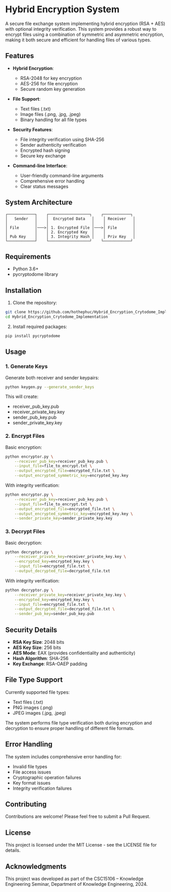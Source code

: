 # Hybrid Encryption System

A secure file exchange system implementing hybrid encryption (RSA + AES) with optional integrity verification. This system provides a robust way to encrypt files using a combination of symmetric and asymmetric encryption, making it both secure and efficient for handling files of various types.

## Features

- **Hybrid Encryption**: 
  - RSA-2048 for key encryption
  - AES-256 for file encryption
  - Secure random key generation

- **File Support**:
  - Text files (.txt)
  - Image files (.png, .jpg, .jpeg)
  - Binary handling for all file types

- **Security Features**:
  - File integrity verification using SHA-256
  - Sender authenticity verification
  - Encrypted hash signing
  - Secure key exchange

- **Command-line Interface**:
  - User-friendly command-line arguments
  - Comprehensive error handling
  - Clear status messages

## System Architecture

```
┌────────────┐    ┌──────────────────┐    ┌────────────┐
│   Sender   │    │  Encrypted Data   │    │ Receiver   │
│            │    │                   │    │            │
│ File       │───>│ 1. Encrypted File │───>│ File       │
│            │    │ 2. Encrypted Key  │    │            │
│ Pub Key    │    │ 3. Integrity Hash │    │ Priv Key   │
└────────────┘    └──────────────────┘    └────────────┘
```

## Requirements

- Python 3.6+
- pycryptodome library

## Installation

1. Clone the repository:
```bash
git clone https://github.com/hothephuc/Hybrid_Encryption_Crytodome_Implementation
cd Hybrid_Encryption_Crytodome_Implementation
```

2. Install required packages:
```bash
pip install pycryptodome
```

## Usage

### 1. Generate Keys

Generate both receiver and sender keypairs:
```bash
python keygen.py --generate_sender_keys
```

This will create:
- receiver_pub_key.pub
- receiver_private_key.key
- sender_pub_key.pub
- sender_private_key.key

### 2. Encrypt Files

Basic encryption:
```bash
python encryptor.py \
    --receiver_pub_key=receiver_pub_key.pub \
    --input_file=file_to_encrypt.txt \
    --output_encrypted_file=encrypted_file.txt \
    --output_encrypted_symmetric_key=encrypted_key.key
```

With integrity verification:
```bash
python encryptor.py \
    --receiver_pub_key=receiver_pub_key.pub \
    --input_file=file_to_encrypt.txt \
    --output_encrypted_file=encrypted_file.txt \
    --output_encrypted_symmetric_key=encrypted_key.key \
    --sender_private_key=sender_private_key.key
```

### 3. Decrypt Files

Basic decryption:
```bash
python decryptor.py \
    --receiver_private_key=receiver_private_key.key \
    --encrypted_key=encrypted_key.key \
    --input_file=encrypted_file.txt \
    --output_decrypted_file=decrypted_file.txt
```

With integrity verification:
```bash
python decryptor.py \
    --receiver_private_key=receiver_private_key.key \
    --encrypted_key=encrypted_key.key \
    --input_file=encrypted_file.txt \
    --output_decrypted_file=decrypted_file.txt \
    --sender_pub_key=sender_pub_key.pub
```

## Security Details

- **RSA Key Size**: 2048 bits
- **AES Key Size**: 256 bits
- **AES Mode**: EAX (provides confidentiality and authenticity)
- **Hash Algorithm**: SHA-256
- **Key Exchange**: RSA-OAEP padding

## File Type Support

Currently supported file types:
- Text files (.txt)
- PNG images (.png)
- JPEG images (.jpg, .jpeg)

The system performs file type verification both during encryption and decryption to ensure proper handling of different file formats.

## Error Handling

The system includes comprehensive error handling for:
- Invalid file types
- File access issues
- Cryptographic operation failures
- Key format issues
- Integrity verification failures

## Contributing

Contributions are welcome! Please feel free to submit a Pull Request.

## License

This project is licensed under the MIT License - see the LICENSE file for details.

## Acknowledgments

This project was developed as part of the CSC15106 – Knowledge Engineering Seminar, Department of Knowledge Engineering, 2024.
